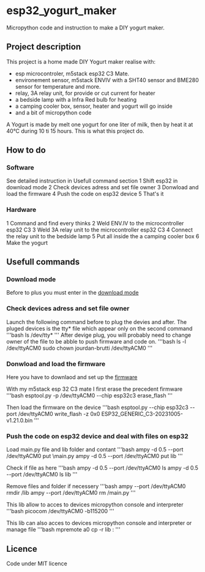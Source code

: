 # esp32_yogurt_maker
Micropython code and instruction to make a DIY yogurt maker. 

## Project description 

This project is a home made DIY Yogurt maker realise with:
+ esp microcontroler, m5stack esp32 C3 Mate.
+ environement sensor, m5stack ENVIV with a SHT40 sensor and BME280 sensor for temperature and more.
+ relay, 3A relay unit, for provide or cut current for heater
+ a bedside lamp with a Infra Red bulb for heating
+ a camping cooler box, sensor, heater and yogurt will go inside
+ and a bit of micropython code

A Yogurt is made by melt one yogurt for one liter of milk, then by heat it at 40°C during 10 ti 15 hours. This is what this project do. 

## How to do

### Software
See detailed instruction in Usefull command section
1 Shift esp32 in download mode
2 Check devices adress and set file owner
3 Donwload and load the firmware
4 Push the code on esp32 device
5 That's it

### Hardware
1 Command and find every thinks
2 Weld ENV.IV to the microcontroller esp32 C3
3 Weld 3A relay unit to the microcontroller esp32 C3
4 Connect the relay unit to the bedside lamp 
5 Put all inside the a camping cooler box
6 Make the yogurt

## Usefull commands

### Download mode
Before to plus you must enter in the [download mode](https://github.com/gandro/micropython-m5stamp-c3u#enter-download-mode)

### Check devices adress and set file owner
Launch the following command before to plug the devies and after. The pluged devices is the tty* file which appear only on the second command
'''bash
ls /dev/tty*
'''
After devige plug, you will probably need to change owner of the file to be abble to push firmware and code on. 
'''bash
ls -l /dev/ttyACM0
sudo chown jourdan-brutti /dev/ttyACM0
'''

### Donwload and load the firmware
Here you have to downlaod and set up the [firmware](https://github.com/gandro/micropython-m5stamp-c3u#flash-micropython-firmware)

With my m5stack esp 32 C3 mate I first erase the precedent firmware
'''bash
esptool.py -p /dev/ttyACM0 --chip esp32c3 erase_flash
'''

Then load the firmware on the device
'''bash
esptool.py --chip esp32c3 --port /dev/ttyACM0 write_flash -z 0x0 ESP32_GENERIC_C3-20231005-v1.21.0.bin 
'''

### Push the code on esp32 device and deal with files on esp32

Load main.py file and lib folder and contant
'''bash
ampy -d 0.5 --port /dev/ttyACM0 put \main.py
ampy -d 0.5 --port /dev/ttyACM0 put lib
'''

Check if file as here
'''bash
ampy -d 0.5 --port /dev/ttyACM0 ls
ampy -d 0.5 --port /dev/ttyACM0 ls lib
'''

Remove files and folder if necessery
'''bash
ampy --port /dev/ttyACM0 rmdir /lib
ampy --port /dev/ttyACM0 rm /main.py
'''

This lib allow to acces to devices micropython console and interpreter
'''bash 
picocom /dev/ttyACM0 -b115200
'''

This lib can also acces to devices micropython console and interpreter or manage file
'''bash
mpremote a0 cp -r lib :
'''

## Licence

Code under MIT licence
